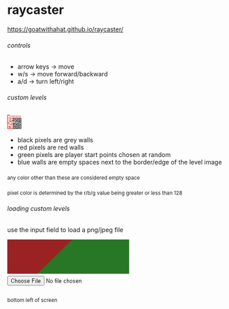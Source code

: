 # raycaster

https://goatwithahat.github.io/raycaster/

###### controls

- arrow keys -> move
- w/s -> move forward/backward
- a/d -> turn left/right

###### custom levels
![example level image](https://raw.githubusercontent.com/goatwithahat/raycaster/main/level.png)

- black pixels are grey walls
- red pixels are red walls
- green pixels are player start points chosen at random
- blue walls are empty spaces next to the border/edge of the level image

<sub>any color other than these are considered empty space</sub>

<sub>pixel color is determined by the r/b/g value being greater or less than 128</sub>

###### loading custom levels

use the input field to load a png/jpeg file

![input field](https://raw.githubusercontent.com/goatwithahat/raycaster/main/input.jpg)

<sub>bottom left of screen</sub>
